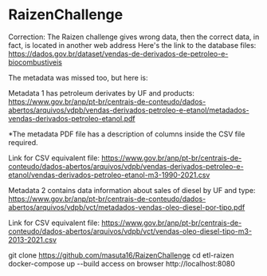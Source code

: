 # RaizenChallenge

Correction: The Raizen challenge gives wrong data, then the correct data, in fact, is located in another web address
Here's the link to the database files:
https://dados.gov.br/dataset/vendas-de-derivados-de-petroleo-e-biocombustiveis


The metadata was missed too, but here is:

Metadata 1 has petroleum derivates by UF and products:
https://www.gov.br/anp/pt-br/centrais-de-conteudo/dados-abertos/arquivos/vdpb/vendas-derivados-petroleo-e-etanol/metadados-vendas-derivados-petroleo-etanol.pdf

*The metadata PDF file has a description of columns inside the CSV file required.

Link for CSV equivalent file:
https://www.gov.br/anp/pt-br/centrais-de-conteudo/dados-abertos/arquivos/vdpb/vendas-derivados-petroleo-e-etanol/vendas-derivados-petroleo-etanol-m3-1990-2021.csv

Metadata 2 contains data information about sales of diesel by UF and type:
https://www.gov.br/anp/pt-br/centrais-de-conteudo/dados-abertos/arquivos/vdpb/vct/metadados-vendas-oleo-diesel-por-tipo.pdf

Link for CSV equivalent file:
https://www.gov.br/anp/pt-br/centrais-de-conteudo/dados-abertos/arquivos/vdpb/vct/vendas-oleo-diesel-tipo-m3-2013-2021.csv


git clone https://github.com/masuta16/RaizenChallenge cd etl-raizen 
docker-compose up --build 
access on browser 
http://localhost:8080


